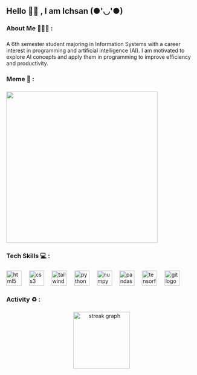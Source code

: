 <h2 align="left">Hello 👋🏼 , I am Ichsan (●'◡'●)</h2>

###

<h3 align="left">About Me 👨🏽‍💻 :</h3>

###

<p align="left">A 6th semester student majoring in Information Systems with a career interest in programming and artificial intelligence (AI). I am motivated to explore AI concepts and apply them in programming to improve efficiency and productivity.</p>

###

<h3 align="left">Meme 🤡 :</h3>

###

###

<div align="left">
  <img width="400" height="400" src="https://i.giphy.com/media/v1.Y2lkPTc5MGI3NjExajBzMGZoeHFidjk0Nm4zaGttN3Q4OWdrazFjeDEwMzFqb2ptaXB1NCZlcD12MV9pbnRlcm5hbF9naWZfYnlfaWQmY3Q9Zw/HLB0nLA36GCCo6JuB5/giphy.gif"  />
</div>

###

###

<h3 align="left">Tech Skills 💻 :</h3>

###

<div align="left">
  <img src="https://cdn.jsdelivr.net/gh/devicons/devicon/icons/html5/html5-original.svg" height="40" alt="html5 logo"  />
  <img width="12" />
  <img src="https://cdn.jsdelivr.net/gh/devicons/devicon/icons/css3/css3-original.svg" height="40" alt="css3 logo"  />
  <img width="12" />
  <img src="https://cdn.simpleicons.org/tailwindcss/06B6D4" height="40" alt="tailwindcss logo"  />
  <img width="12" />
  <img src="https://cdn.jsdelivr.net/gh/devicons/devicon/icons/python/python-original.svg" height="40" alt="python logo"  />
  <img width="12" />
  <img src="https://cdn.jsdelivr.net/gh/devicons/devicon/icons/numpy/numpy-original.svg" height="40" alt="numpy logo"  />
  <img width="12" />
  <img src="https://cdn.jsdelivr.net/gh/devicons/devicon/icons/pandas/pandas-original.svg" height="40" alt="pandas logo"  />
  <img width="12" />
  <img src="https://cdn.jsdelivr.net/gh/devicons/devicon/icons/tensorflow/tensorflow-original.svg" height="40" alt="tensorflow logo"  />
  <img width="12" />
  <img src="https://cdn.simpleicons.org/git/F05032" height="40" alt="git logo"  />
</div>

###

###

<h3 align="left">Activity ♻ :</h3>

###

<div align="center">
  <img src="https://streak-stats.demolab.com?user=DatabasePlaymaker&locale=en&mode=weekly&theme=tokyonight&hide_border=true&border_radius=5&date_format=j%20M%5B%20Y%5D&order=3" height="150" alt="streak graph"  />
</div>

###
